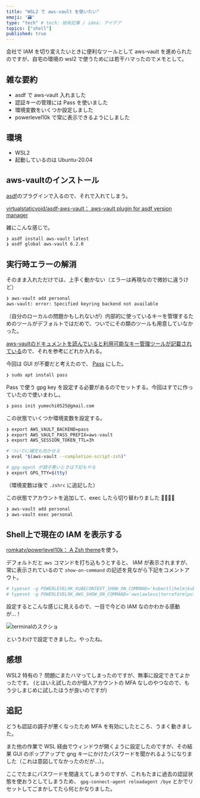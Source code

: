 ```yaml
---
title: "WSL2 で aws-vault を使いたい"
emoji: "🗃"
type: "tech" # tech: 技術記事 / idea: アイデア
topics: ["shell"]
published: true
---
```


会社で IAM を切り変えたいときに便利なツールとして aws-vault を進められたのですが、自宅の環境の wsl2 で使うためには若干ハマったのでメモとして。

## 雑な要約

* asdf で aws-vault 入れました
* 認証キーの管理には Pass を使いました
* 環境変数をいくつか設定しました
* powerlevel10k で常に表示できるようにしました

## 環境

* WSL2
* 起動しているのは Ubuntu-20.04

## aws-vaultのインストール

[asdf](https://github.com/asdf-vm/asdf)のプラグインで入るので、それで入れてしまう。

[virtualstaticvoid/asdf-aws-vault： aws-vault plugin for asdf version manager](https://github.com/virtualstaticvoid/asdf-aws-vault)

雑にこんな感じで。

```sh
❯ asdf install aws-vault latest
❯ asdf global aws-vault 6.2.0
```

## 実行時エラーの解消

そのまま入れただけでは、上手く動かない（エラーは再現なので微妙に違うけど）

```sh
❯ aws-vault add personal
aws-vault: error: Specified keyring backend not available
```

（自分のローカルの問題かもしれないが）内部的に使っているキーを管理するためのツールがデフォルトではだめで、ついでにその類のツールも用意していなかった。

[aws-vaultのドキュメントを読んでいると利用可能なキー管理ツールが記載されている](https://github.com/99designs/aws-vault#vaulting-backends)ので、それを参考にどれか入れる。

今回は GUI が不要だと考えたので、 [Pass](https://www.passwordstore.org/) にした。

```sh
❯ sudo apt install pass
```

Pass で使う gpg key を設定する必要があるのでセットする。今回はすでに作っていたので使いまわし。

```sh
❯ pass init yumechi0525@gmail.com
```

この状態でいくつか環境変数を設定する。

```sh
❯ export AWS_VAULT_BACKEND=pass
❯ export AWS_VAULT_PASS_PREFIX=aws-vault
❯ export AWS_SESSION_TOKEN_TTL=3h

# ついでに補完も効かせる
❯ eval "$(aws-vault --completion-script-zsh)"

# gpg-agent が調子悪いときは下記もやる
❯ export GPG_TTY=$(tty)
```

（環境変数は後で `.zshrc` に追記した）

この状態でアカウントを追加して、exec したら切り替わりました 🎉🎉🎉🎉

```sh
❯ aws-vault add personal
❯ aws-vault exec personal
```

## Shell上で現在の IAM を表示する

[romkatv/powerlevel10k： A Zsh theme](https://github.com/romkatv/powerlevel10k)を使う。

デフォルトだと `aws` コマンドを打ち込もうとすると、 IAM が表示されますが、常に表示されているので `show-on-command` の記述を見ながら下記をコメントアウト。

```sh
# typeset -g POWERLEVEL9K_KUBECONTEXT_SHOW_ON_COMMAND='kubectl|helm|kubens|kubectx|oc|istioctl|kogito|k9s|helmfile'
# typeset -g POWERLEVEL9K_AWS_SHOW_ON_COMMAND='aws|awless|terraform|pulumi|terragrunt'
```

設定するとこんな感じに見えるので、一目で今どの IAM なのかわかる感動が…！

![terminalのスクショ](https://storage.googleapis.com/zenn-user-upload/we2gw0jnivkry9wdrjoilpr23b04)


というわけで設定できました。やったね。

## 感想

WSL2 特有の？ 問題にまたハマってしまったのですが、無事に設定できてよかったです。
(とはいえ試したのが個人アカウントの MFA なしのやつなので、もう少しまじめに試したほうが良いのですが)

## 追記

どうも認証の調子が悪くなったため MFA を有効にしたところ、うまく動きました。

また他の作業で WSL 経由でウィンドウが開くように設定したのですが、その結果 GUI のポップアップで gng キーにかけたパスワードを聞かれるようになりました（これは意図してなかったのだが…）。

ここでたまにパスワードを間違えてしまうのですが、これもたまに過去の認証状態を使おうとしてしまうため、 `gpg-connect-agent reloadagent /bye` とかでリセットしてごまかしてたら何とかなりました。
